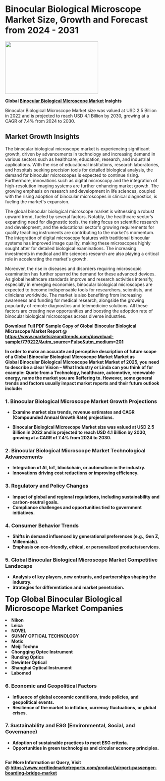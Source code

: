 <H1>Binocular Biological Microscope Market Size, Growth and Forecast from 2024 - 2031</H1><img class="aligncenter size-medium wp-image-584254" src="https://thirdeyenews.in/wp-content/uploads/2024/09/Global-Market-Research-300x168.jpeg" alt="" width="300" height="168" /><p><strong>Global&nbsp;<a href="https://www.marketsizeandtrends.com/download-sample/779222/&amp;utm_source=Pulse&amp;utm_medium=201">Binocular Biological Microscope Market</a> Insights</strong></p><p>Binocular Biological Microscope Market size was valued at USD 2.5 Billion in 2022 and is projected to reach USD 4.1 Billion by 2030, growing at a CAGR of 7.4% from 2024 to 2030.</p><p><h2>Market Growth Insights</h2> <p>The binocular biological microscope market is experiencing significant growth, driven by advancements in technology and increasing demand in various sectors such as healthcare, education, research, and industrial applications. With the rise of educational institutions, research laboratories, and hospitals seeking precision tools for detailed biological analysis, the demand for binocular microscopes is expected to continue rising. Furthermore, innovations such as digital microscopy and the integration of high-resolution imaging systems are further enhancing market growth. The growing emphasis on research and development in life sciences, coupled with the rising adoption of binocular microscopes in clinical diagnostics, is fueling the market's expansion.</p> <p><strong></strong></p> <p>The global binocular biological microscope market is witnessing a robust upward trend, fueled by several factors. Notably, the healthcare sector’s expanding need for diagnostic tools, the rising focus on scientific research and development, and the educational sector's growing requirements for quality teaching instruments are contributing to the market's momentum. The integration of digital microscopy features with traditional binocular systems has improved image quality, making these microscopes highly sought after for detailed biological examinations. The increasing investments in medical and life sciences research are also playing a critical role in accelerating the market's growth.</p> <p>Moreover, the rise in diseases and disorders requiring microscopic examination has further spurred the demand for these advanced devices. As global healthcare standards improve and research activities intensify, especially in emerging economies, binocular biological microscopes are expected to become indispensable tools for researchers, scientists, and clinicians worldwide. The market is also benefiting from increasing awareness and funding for medical research, alongside the growing popularity of remote diagnostics and telemedicine solutions. All these factors are creating new opportunities and boosting the adoption rate of binocular biological microscopes across diverse industries.</p> <p><strong></p><p><span class=""><strong>Download Full PDF Sample Copy of Global Binocular Biological Microscope Market Report</strong> @ <a href="https://www.marketsizeandtrends.com/download-sample/779222/&amp;utm_source=Pulse&amp;utm_medium=201" target="_blank">https://www.marketsizeandtrends.com/download-sample/779222/&amp;utm_source=Pulse&amp;utm_medium=201</a></span></p><p>In order to make an accurate and perceptive description of future scope of a Global&nbsp;Binocular Biological Microscope Market Market as Global&nbsp;Binocular Biological Microscope Market Market of 2025, you need to describe a clear Vision &ndash; What Industry or Linda can you think of for example: Quote from a Technology, healthcare, automotive, renewable energy, name the market you are Reffering to. However, some general trends and factors usually impact market reports and their future outlook include:</p><h3>1.&nbsp;<strong>Binocular Biological Microscope Market Growth Projections</strong></h3><ul><li>Examine market size trends, revenue estimates and CAGR (Compounded Annual Growth Rate) projections.</li><li><p>Binocular Biological Microscope Market size was valued at USD 2.5 Billion in 2022 and is projected to reach USD 4.1 Billion by 2030, growing at a CAGR of 7.4% from 2024 to 2030.</p></li></ul><h3>2.&nbsp;<strong>Binocular Biological Microscope Market Technological Advancements</strong></h3><ul><li>Integration of AI, IoT, blockchain, or automation in the industry.</li><li>Innovations driving cost reductions or improving efficiency.</li></ul><h3>3.&nbsp;<strong>Regulatory and Policy Changes</strong></h3><ul><li>Impact of global and regional regulations, including sustainability and carbon-neutral goals.</li><li>Compliance challenges and opportunities tied to government initiatives.</li></ul><h3>4.&nbsp;<strong>Consumer Behavior Trends</strong></h3><ul><li>Shifts in demand influenced by generational preferences (e.g., Gen Z, Millennials).</li><li>Emphasis on eco-friendly, ethical, or personalized products/services.</li></ul><h3>5.&nbsp;<strong>Global Binocular Biological Microscope Market Competitive Landscape</strong></h3><ul><li>Analysis of key players, new entrants, and partnerships shaping the industry.</li><li>Strategies for differentiation and market penetration.</li></ul><p data-pm-slice="1 1 []"><span style="color: inherit; font-family: inherit; font-size: 25px;">Top Global Binocular Biological Microscope Market Companies</span></p><div class="" data-test-id=""><p><li>Nikon</li><li> Leica</li><li> NOVEL</li><li> SUNNY OPTICAL TECHNOLOGY</li><li> Motic</li><li> Meiji Techno</li><li> Chongqing Optec Instrument</li><li> Runxing Optics</li><li> Dewinter Optical</li><li> Shanghai Optical Instrument</li><li> Labomed</li></p></div><h3>6.&nbsp;<strong>Economic and Geopolitical Factors</strong></h3><ul><li>Influence of global economic conditions, trade policies, and geopolitical events.</li><li>Resilience of the market to inflation, currency fluctuations, or global crises.</li></ul><h3>7.&nbsp;<strong>Sustainability and ESG (Environmental, Social, and Governance)</strong></h3><ul><li>Adoption of sustainable practices to meet ESG criteria.</li><li>Opportunities in green technologies and circular economy principles.</li></ul><h2><strong style="font-size: 14px;">For More Information or Query, Visit @&nbsp;</strong><a style="background-color: #ffffff; font-size: 14px;" href="https://www.marketsizeandtrends.com/report/binocular-biological-microscope-market/" target="_blank">https://www.verifiedmarketreports.com/product/airport-passenger-boarding-bridge-market</a></h2>
